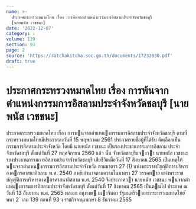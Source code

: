 ```yaml
---
name: >-
  ประกาศกระทรวงหมาดไทย เรื่อง การพ้นจากตำแหน่งกรรมการอิสลามประจำจังหวัดชลบุรี
  [นายพนัส เวชชนะ]
date: '2022-12-07'
category: ง
volume: 139
section: 93
page: 2
source: 'https://ratchakitcha.soc.go.th/documents/17232030.pdf'
draft: true
---
```


# ประกาศกระทรวงหมาดไทย เรื่อง การพ้นจากตำแหน่งกรรมการอิสลามประจำจังหวัดชลบุรี [นายพนัส เวชชนะ]

ประกาศกระทรวงมหาดไทย เรื่อง การพนจากตําแหนงกรรมการอิสลามประจําจังหวัดชลบุรี ตามที่ กระทรวงมหาดไทยมีประกาศลงวันที่ 15 พฤษภาคม 2561 ประกาศรายชื่อผู้ที่ได้รับ คัดเลือกเป็นกรรมการอิสลามประจําจังหวัด โดยมี นายพนัส เวชชนะ เป็นรองประธานกรรมการอิสลาม ประจําจังหวัดชลบุรี ตั้งแต่วันที่ 27 พฤศจิกายน 2560 แล้ว นั้น จังหวัดชลบุรีแจงวา นายพนัส เวชชนะ รองประธานกรรมการอิสลามประจําจังหวัดชลบุรี เสียชีวิตเมื่อวันที่ 17 สิงหาคม 2565 เป็นเหตุให้พนจากตําแหนงกรรมการอิสลามประจําจังหวัด ตามมาตรา 27 (1) แห่งพระราชบัญญัติการบริหารองคกรศาสนาอิสลาม พ.ศ. 2540 อาศัยอํานาจตามความในมาตรา 27 วรรคทาย แห่งพระราชบัญญัติการบริหารองคกรศาสนาอิสลาม พ.ศ. 2540 จึงประกาศวา นายพนัส เวชชนะ พนจากตําแหนงกรรมการอิสลามประจําจังหวัดชลบุรี ตั้งแต่วันที่ 17 สิงหาคม 2565 เป็นตนไป ประกาศ ณ วันที่ 13 กันยายน พ.ศ. 2565 พลเอก อนุพงษ เผาจินดา รัฐมนตรีวาการกระทรวงมหาดไทย ้ หนา 2 ่ เลม 139 ตอนที่ 93 ง ราชกิจจานุเบกษา 8 ธันวาคม 2565

